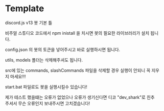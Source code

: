 # Template
discord.js v13 봇 기본 틀

비주얼 스튜디오 코드에서 npm inistall 을 치시면 봇의 필요한 라이브러리가 설치 됩니다.

config.json 의 봇의 토큰을 넣어주시고 바로 실행하시면 됩니다.

utils, models 폴더는 삭제해주셔도 됩니다.

src에 있는 commands, slashCommands 파일을 삭제할 경우 실행이 안되니 꼭 지우지 마세요!!!

start.bat 파일로도 봇을 실행시킬수 있습니다!

제가 테스트 했을떄는 오류가 없었으나 오류가 생기신다면 디코 "dev_shark"로 친추 주셔서 무슨 오류인지 보내주시면 고치겠습니다!
